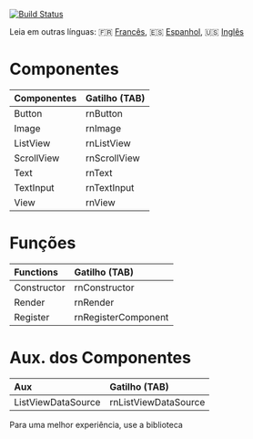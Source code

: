 [![Build Status](https://travis-ci.org/Dssdiego/react-native-components.svg?branch=master)](https://travis-ci.org/Dssdiego/react-native-components)

Leia em outras línguas: :fr: [Francês](), :es: [Espanhol](), :us: [Inglês](readme.md)

# Componentes

| Componentes    | Gatilho (TAB) |
| :-------------| :------------- |
| Button| rnButton       |
| Image| rnImage|
| ListView| rnListView|
| ScrollView | rnScrollView |
| Text| rnText |
| TextInput | rnTextInput |
| View| rnView|

# Funções

| Functions   | Gatilho (TAB)       |
| :---------  | :-------------      |
| Constructor | rnConstructor       |
| Render      | rnRender            |
| Register    | rnRegisterComponent |

# Aux. dos Componentes

| Aux                | Gatilho (TAB)        |
| :-------------     | :------------------- |
| ListViewDataSource | rnListViewDataSource |

Para uma melhor experiência, use a biblioteca
